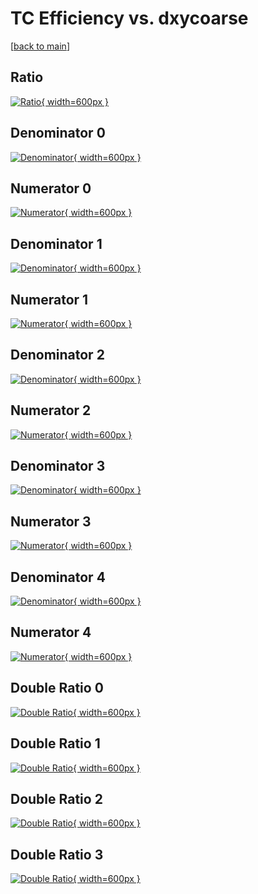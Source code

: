 # TC Efficiency vs. dxycoarse

[[back to main](./)]



## Ratio

[![Ratio](../mtv/var/TC_base_321_1_eff_dxycoarse.png){ width=600px }](../mtv/var/TC_base_321_1_eff_dxycoarse.pdf)

## Denominator 0

[![Denominator](../mtv/den/TC_base_321_1_eff_dxycoarse_den0.png){ width=600px }](../mtv/den/TC_base_321_1_eff_dxycoarse_den0.pdf)

## Numerator 0

[![Numerator](../mtv/num/TC_base_321_1_eff_dxycoarse_num0.png){ width=600px }](../mtv/num/TC_base_321_1_eff_dxycoarse_num0.pdf)

## Denominator 1

[![Denominator](../mtv/den/TC_base_321_1_eff_dxycoarse_den1.png){ width=600px }](../mtv/den/TC_base_321_1_eff_dxycoarse_den1.pdf)

## Numerator 1

[![Numerator](../mtv/num/TC_base_321_1_eff_dxycoarse_num1.png){ width=600px }](../mtv/num/TC_base_321_1_eff_dxycoarse_num1.pdf)

## Denominator 2

[![Denominator](../mtv/den/TC_base_321_1_eff_dxycoarse_den2.png){ width=600px }](../mtv/den/TC_base_321_1_eff_dxycoarse_den2.pdf)

## Numerator 2

[![Numerator](../mtv/num/TC_base_321_1_eff_dxycoarse_num2.png){ width=600px }](../mtv/num/TC_base_321_1_eff_dxycoarse_num2.pdf)

## Denominator 3

[![Denominator](../mtv/den/TC_base_321_1_eff_dxycoarse_den3.png){ width=600px }](../mtv/den/TC_base_321_1_eff_dxycoarse_den3.pdf)

## Numerator 3

[![Numerator](../mtv/num/TC_base_321_1_eff_dxycoarse_num3.png){ width=600px }](../mtv/num/TC_base_321_1_eff_dxycoarse_num3.pdf)

## Denominator 4

[![Denominator](../mtv/den/TC_base_321_1_eff_dxycoarse_den4.png){ width=600px }](../mtv/den/TC_base_321_1_eff_dxycoarse_den4.pdf)

## Numerator 4

[![Numerator](../mtv/num/TC_base_321_1_eff_dxycoarse_num4.png){ width=600px }](../mtv/num/TC_base_321_1_eff_dxycoarse_num4.pdf)

## Double Ratio 0

[![Double Ratio](../mtv/ratio/TC_base_321_1_eff_dxycoarse_ratio0.png){ width=600px }](../mtv/ratio/TC_base_321_1_eff_dxycoarse_ratio0.pdf)

## Double Ratio 1

[![Double Ratio](../mtv/ratio/TC_base_321_1_eff_dxycoarse_ratio1.png){ width=600px }](../mtv/ratio/TC_base_321_1_eff_dxycoarse_ratio1.pdf)

## Double Ratio 2

[![Double Ratio](../mtv/ratio/TC_base_321_1_eff_dxycoarse_ratio2.png){ width=600px }](../mtv/ratio/TC_base_321_1_eff_dxycoarse_ratio2.pdf)

## Double Ratio 3

[![Double Ratio](../mtv/ratio/TC_base_321_1_eff_dxycoarse_ratio3.png){ width=600px }](../mtv/ratio/TC_base_321_1_eff_dxycoarse_ratio3.pdf)

